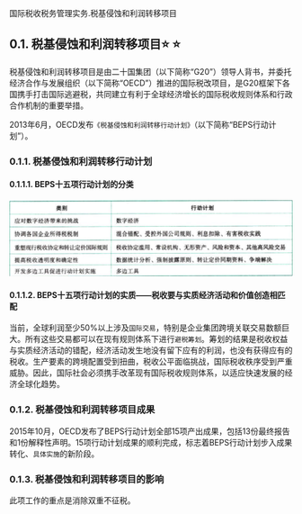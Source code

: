 国际税收税务管理实务.税基侵蚀和利润转移项目

## 0.1. 税基侵蚀和利润转移项目:star: :star: 

税基侵蚀和利润转移项目是由二十国集团（以下简称“G20”）领导人背书，并委托经济合作与发展组织（以下简称“OECD”）推进的国际税改项目，是G20框架下各国携手打击国际逃避税，共同建立有利于全球经济增长的国际税收规则体系和行政合作机制的重要举措。

2013年6月，OECD发布`《税基侵蚀和利润转移行动计划》`（以下简称“BEPS行动计划”）。

### 0.1.1. 税基侵蚀和利润转移行动计划

#### 0.1.1.1. BEPS十五项行动计划的分类

![](media/8a0745ca3a0b7238074733344ad9023d.png)

#### 0.1.1.2. BEPS十五项行动计划的实质——税收要与实质经济活动和价值创造相匹配

当前，全球利润至少50%以上涉及`国际交易`，特别是企业集团跨境关联交易数额巨大。所有这些交易都可以在现有规则体系下进行`避税筹划`。筹划的结果是税收权益与实质经济活动的错配，经济活动发生地没有留下应有的利润，也没有获得应有的税收。生产要素的跨境配置受到扭曲，税收公平面临挑战，国际税收秩序受到严重威胁。因此，国际社会必须携手改革现有国际税收规则体系，以适应快速发展的经济全球化趋势。

### 0.1.2. 税基侵蚀和利润转移项目成果

2015年10月，OECD发布了BEPS行动计划全部15项产出成果，包括13份最终报告和1份解释性声明。15项行动计划成果的顺利完成，标志着BEPS行动计划步入成果转化、`具体实施`的新阶段。

### 0.1.3. 税基侵蚀和利润转移项目的影响

此项工作的重点是消除双重不征税。
